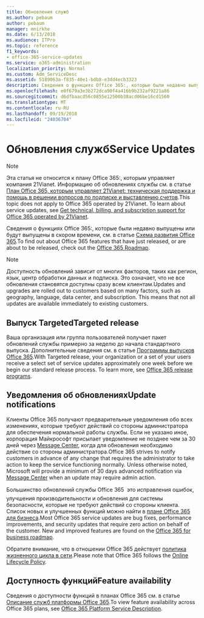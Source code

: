 ```yaml
---
title: Обновления служб
ms.author: pebaum
author: pebaum
manager: mnirkhe
ms.date: 6/13/2018
ms.audience: ITPro
ms.topic: reference
f1_keywords:
- office-365-service-updates
ms.service: o365-administration
localization_priority: Normal
ms.custom: Adm_ServiceDesc
ms.assetid: 5189063a-f835-40e1-bdb8-e3dd4ecb3323
description: Сведения о функциях Office 365:, которые были недавно выпущены или будут выпущены в скором времени, см. в статье Схема развития Office 365.
ms.openlocfilehash: e0f679a3e3b272dca90f4a416b9b232af9221a86
ms.sourcegitcommit: d6dfbaacd56c0855e12500b38acd06be16cd1560
ms.translationtype: MT
ms.contentlocale: ru-RU
ms.lasthandoff: 09/19/2018
ms.locfileid: "24036704"
---
```

# <a name="service-updates"></a><span data-ttu-id="09ca2-103">Обновления служб</span><span class="sxs-lookup"><span data-stu-id="09ca2-103">Service Updates</span></span>

> [!NOTE]
> <span data-ttu-id="09ca2-p101">Эта статья не относится к плану Office 365:, которым управляет компания 21Vianet. Информацию об обновлениях службы см. в статье [План Office 365, которым управляет 21Vianet: техническая поддержка и помощь в решении вопросов по подписке и выставлению счетов](http://go.microsoft.com/fwlink/?LinkID=733350&amp;clcid=0x409).</span><span class="sxs-lookup"><span data-stu-id="09ca2-p101">This topic does not apply to Office 365 operated by 21Vianet. To learn about service updates, see [Get technical, billing, and subscription support for Office 365 operated by 21Vianet](http://go.microsoft.com/fwlink/?LinkID=733350&amp;clcid=0x409).</span></span> 
  
<span data-ttu-id="09ca2-106">Сведения о функциях Office 365:, которые были недавно выпущены или будут выпущены в скором времени, см. в статье [Схема развития Office 365](https://go.microsoft.com/fwlink/?LinkId=509914).</span><span class="sxs-lookup"><span data-stu-id="09ca2-106">To find out about Office 365 features that have just released, or are about to be released, check out the [Office 365 Roadmap](https://go.microsoft.com/fwlink/?LinkId=509914).</span></span>
  
> [!NOTE]
> <span data-ttu-id="09ca2-p102">Доступность обновлений зависит от многих факторов, таких как регион, язык, центр обработки данных и подписка. Это означает, что не все обновления становятся доступны сразу всем клиентам.</span><span class="sxs-lookup"><span data-stu-id="09ca2-p102">Updates and upgrades are rolled out to customers based on many factors, such as geography, language, data center, and subscription. This means that not all updates are available immediately to existing customers.</span></span> 
  
## <a name="targeted-release"></a><span data-ttu-id="09ca2-109">Выпуск Targeted</span><span class="sxs-lookup"><span data-stu-id="09ca2-109">Targeted release</span></span>

<span data-ttu-id="09ca2-p103">Ваша организация или группа пользователей получает пакет обновлений службы примерно за неделю до начала стандартного выпуска. Дополнительные сведения см. в статье [Программы выпусков Office 365](https://go.microsoft.com/fwlink/p/?LinkId=509823).</span><span class="sxs-lookup"><span data-stu-id="09ca2-p103">With Targeted release, your organization or a set of your users receive a select set of service updates approximately one week before we begin our standard release process. To learn more, see [Office 365 release programs](https://go.microsoft.com/fwlink/p/?LinkId=509823).</span></span> 
  
## <a name="update-notifications"></a><span data-ttu-id="09ca2-112">Уведомления об обновлениях</span><span class="sxs-lookup"><span data-stu-id="09ca2-112">Update notifications</span></span>

<span data-ttu-id="09ca2-p104">Клиенты Office 365 получают предварительные уведомления обо всех изменениях, которые требуют действий со стороны администратора для обеспечения нормальной работы службы. Если не указано иное, корпорация Майкрософт присылает уведомление не позднее чем за 30 дней через [Message Center](http://technet.microsoft.com/library/38FB3333-BFCC-4340-A37B-DEDA509C209.aspx), когда для обновления необходимо действие со стороны администратора.</span><span class="sxs-lookup"><span data-stu-id="09ca2-p104">Office 365 strives to notify customers in advance of any change that requires the administrator to take action to keep the service functioning normally. Unless otherwise noted, Microsoft will provide a minimum of 30 days advanced notification via [Message Center](http://technet.microsoft.com/library/38FB3333-BFCC-4340-A37B-DEDA509C209.aspx) when an update may require admin action.</span></span> 
  
<span data-ttu-id="09ca2-p105">Большинство обновлений службы Office 365  это исправления ошибок, улучшения производительности и обновления для системы безопасности, которые не требуют действий со стороны клиента. Список новых и улучшенных функций можно найти в [плане Office 365 для бизнеса](http://roadmap.office.com/).</span><span class="sxs-lookup"><span data-stu-id="09ca2-p105">Most Office 365 service updates are bug fixes, performance improvements, and security updates that require zero action on behalf of the customer. New and improved features are found on the [Office 365 for business roadmap](http://roadmap.office.com/).</span></span>
  
<span data-ttu-id="09ca2-117">Обратите внимание, что в отношении Office 365 действует [политика жизненного цикла в сети](https://support.microsoft.com/en-us/lifecycle#gp/osslpolicy).</span><span class="sxs-lookup"><span data-stu-id="09ca2-117">Please note that Office 365 follows the [Online Lifecycle Policy](https://support.microsoft.com/en-us/lifecycle#gp/osslpolicy).</span></span>
  
## <a name="feature-availability"></a><span data-ttu-id="09ca2-118">Доступность функций</span><span class="sxs-lookup"><span data-stu-id="09ca2-118">Feature availability</span></span>

<span data-ttu-id="09ca2-119">Сведения о доступности функций в планах Office 365 см. в статье [Описание служб платформы Office 365](https://technet.microsoft.com/en-us/library/office-365-platform-service-description.aspx).</span><span class="sxs-lookup"><span data-stu-id="09ca2-119">To view feature availability across Office 365 plans, see [Office 365 Platform Service Description](https://technet.microsoft.com/en-us/library/office-365-platform-service-description.aspx).</span></span>
  

